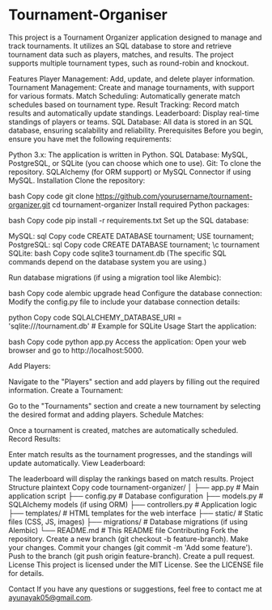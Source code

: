 # Tournament-Organiser
This project is a Tournament Organizer application designed to manage and track tournaments. It utilizes an SQL database to store and retrieve tournament data such as players, matches, and results. The project supports multiple tournament types, such as round-robin and knockout.

Features
Player Management: Add, update, and delete player information.
Tournament Management: Create and manage tournaments, with support for various formats.
Match Scheduling: Automatically generate match schedules based on tournament type.
Result Tracking: Record match results and automatically update standings.
Leaderboard: Display real-time standings of players or teams.
SQL Database: All data is stored in an SQL database, ensuring scalability and reliability.
Prerequisites
Before you begin, ensure you have met the following requirements:

Python 3.x: The application is written in Python.
SQL Database: MySQL, PostgreSQL, or SQLite (you can choose which one to use).
Git: To clone the repository.
SQLAlchemy (for ORM support) or MySQL Connector if using MySQL.
Installation
Clone the repository:

bash
Copy code
git clone https://github.com/yourusername/tournament-organizer.git
cd tournament-organizer
Install required Python packages:

bash
Copy code
pip install -r requirements.txt
Set up the SQL database:

MySQL:
sql
Copy code
CREATE DATABASE tournament;
USE tournament;
PostgreSQL:
sql
Copy code
CREATE DATABASE tournament;
\c tournament
SQLite:
bash
Copy code
sqlite3 tournament.db
(The specific SQL commands depend on the database system you are using.)

Run database migrations (if using a migration tool like Alembic):

bash
Copy code
alembic upgrade head
Configure the database connection: Modify the config.py file to include your database connection details:

python
Copy code
SQLALCHEMY_DATABASE_URI = 'sqlite:///tournament.db' # Example for SQLite
Usage
Start the application:

bash
Copy code
python app.py
Access the application: Open your web browser and go to http://localhost:5000.

Add Players:

Navigate to the "Players" section and add players by filling out the required information.
Create a Tournament:

Go to the "Tournaments" section and create a new tournament by selecting the desired format and adding players.
Schedule Matches:

Once a tournament is created, matches are automatically scheduled.
Record Results:

Enter match results as the tournament progresses, and the standings will update automatically.
View Leaderboard:

The leaderboard will display the rankings based on match results.
Project Structure
plaintext
Copy code
tournament-organizer/
│
├── app.py                 # Main application script
├── config.py              # Database configuration
├── models.py              # SQLAlchemy models (if using ORM)
├── controllers.py         # Application logic
├── templates/             # HTML templates for the web interface
├── static/                # Static files (CSS, JS, images)
├── migrations/            # Database migrations (if using Alembic)
└── README.md              # This README file
Contributing
Fork the repository.
Create a new branch (git checkout -b feature-branch).
Make your changes.
Commit your changes (git commit -m 'Add some feature').
Push to the branch (git push origin feature-branch).
Create a pull request.
License
This project is licensed under the MIT License. See the LICENSE file for details.

Contact
If you have any questions or suggestions, feel free to contact me at ayunayak05@gmail.com.

